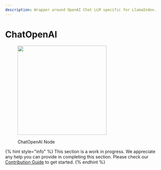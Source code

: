 ```yaml
---
description: Wrapper around OpenAI Chat LLM specific for LlamaIndex.
---
```


# ChatOpenAI

<figure><img src="../../../.gitbook/assets/image (3) (1).png" alt="" width="286"><figcaption><p>ChatOpenAI Node</p></figcaption></figure>

{% hint style="info" %}
This section is a work in progress. We appreciate any help you can provide in completing this section. Please check our [Contribution Guide](../../../contributing/) to get started.
{% endhint %}
